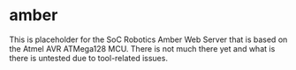 amber
=====

This is placeholder for the SoC Robotics Amber Web Server that is based
on the Atmel AVR ATMega128 MCU. There is not much there yet and what is
there is untested due to tool-related issues.

```{=rst}
```
